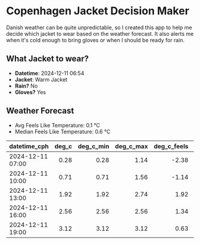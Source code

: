 
# Copenhagen Jacket Decision Maker

Danish weather can be quite unpredictable, so I created this app to help me decide which jacket to wear based on the weather forecast. 
It also alerts me when it's cold enough to bring gloves or when I should be ready for rain.

## What Jacket to wear?

- **Datetime**: 2024-12-11 06:54
- **Jacket**: Warm Jacket
- **Rain?** No
- **Gloves?** Yes

## Weather Forecast
- Avg Feels Like Temperature: 0.1 °C
- Median Feels Like Temperature: 0.6 °C

| datetime_cph     |   deg_c |   deg_c_min |   deg_c_max |   deg_c_feels | weather   | wind   | rain   |
|:-----------------|--------:|------------:|------------:|--------------:|:----------|:-------|:-------|
| 2024-12-11 07:00 |    0.28 |        0.28 |        1.14 |         -2.38 | Clouds    | Low    | None   |
| 2024-12-11 10:00 |    0.71 |        0.71 |        1.56 |         -1.14 | Clouds    | Low    | None   |
| 2024-12-11 13:00 |    1.92 |        1.92 |        2.74 |          1.92 | Clouds    | Low    | None   |
| 2024-12-11 16:00 |    2.56 |        2.56 |        2.56 |          1.34 | Clouds    | Low    | None   |
| 2024-12-11 19:00 |    3.12 |        3.12 |        3.12 |          0.63 | Clouds    | Low    | None   |
        